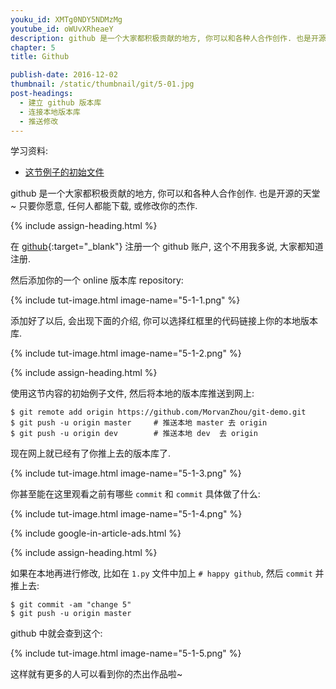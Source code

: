 ```yaml
---
youku_id: XMTg0NDY5NDMzMg
youtube_id: oWUvXRheaeY
description: github 是一个大家都积极贡献的地方, 你可以和各种人合作创作. 也是开源的天堂~ 只要你愿意, 任何人都能下载, 或修改你的杰作.
chapter: 5
title: Github

publish-date: 2016-12-02
thumbnail: /static/thumbnail/git/5-01.jpg
post-headings:
  - 建立 github 版本库
  - 连接本地版本库
  - 推送修改
---
```


学习资料:
  * [这节例子的初始文件](/static/results/git/initial-files/for_gitTUT_5-1.zip)
  


github 是一个大家都积极贡献的地方, 你可以和各种人合作创作. 也是开源的天堂~
只要你愿意, 任何人都能下载, 或修改你的杰作.

{% include assign-heading.html %}

在 [github](https://github.com/){:target="_blank"} 注册一个 github 账户, 这个不用我多说, 大家都知道注册.

然后添加你的一个 online 版本库 repository:
 
{% include tut-image.html image-name="5-1-1.png" %}

添加好了以后, 会出现下面的介绍, 你可以选择红框里的代码链接上你的本地版本库.

{% include tut-image.html image-name="5-1-2.png" %}

{% include assign-heading.html %}

使用这节内容的初始例子文件, 然后将本地的版本库推送到网上:

```shell
$ git remote add origin https://github.com/MorvanZhou/git-demo.git
$ git push -u origin master     # 推送本地 master 去 origin
$ git push -u origin dev        # 推送本地 dev  去 origin
```

现在网上就已经有了你推上去的版本库了.

{% include tut-image.html image-name="5-1-3.png" %}

你甚至能在这里观看之前有哪些 `commit` 和 `commit` 具体做了什么:

{% include tut-image.html image-name="5-1-4.png" %}


{% include google-in-article-ads.html %}

{% include assign-heading.html %}

如果在本地再进行修改, 比如在 `1.py` 文件中加上 `# happy github`,
然后 `commit` 并推上去:

```shell
$ git commit -am "change 5"
$ git push -u origin master
```

github 中就会查到这个:

{% include tut-image.html image-name="5-1-5.png" %}

这样就有更多的人可以看到你的杰出作品啦~